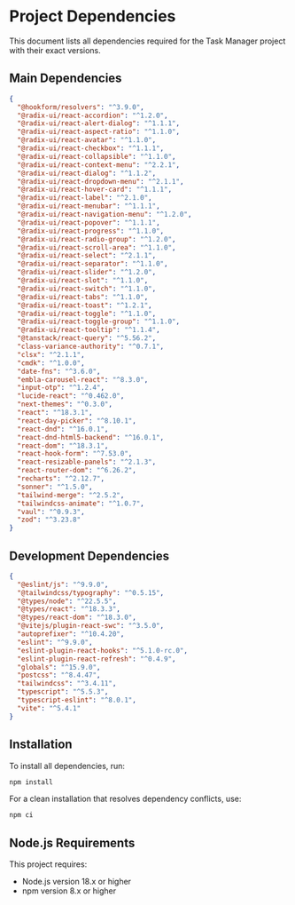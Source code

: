 # Project Dependencies

This document lists all dependencies required for the Task Manager project with their exact versions.

## Main Dependencies

```json
{
  "@hookform/resolvers": "^3.9.0",
  "@radix-ui/react-accordion": "^1.2.0",
  "@radix-ui/react-alert-dialog": "^1.1.1",
  "@radix-ui/react-aspect-ratio": "^1.1.0",
  "@radix-ui/react-avatar": "^1.1.0",
  "@radix-ui/react-checkbox": "^1.1.1",
  "@radix-ui/react-collapsible": "^1.1.0",
  "@radix-ui/react-context-menu": "^2.2.1",
  "@radix-ui/react-dialog": "^1.1.2",
  "@radix-ui/react-dropdown-menu": "^2.1.1",
  "@radix-ui/react-hover-card": "^1.1.1",
  "@radix-ui/react-label": "^2.1.0",
  "@radix-ui/react-menubar": "^1.1.1",
  "@radix-ui/react-navigation-menu": "^1.2.0",
  "@radix-ui/react-popover": "^1.1.1",
  "@radix-ui/react-progress": "^1.1.0",
  "@radix-ui/react-radio-group": "^1.2.0",
  "@radix-ui/react-scroll-area": "^1.1.0",
  "@radix-ui/react-select": "^2.1.1",
  "@radix-ui/react-separator": "^1.1.0",
  "@radix-ui/react-slider": "^1.2.0",
  "@radix-ui/react-slot": "^1.1.0",
  "@radix-ui/react-switch": "^1.1.0",
  "@radix-ui/react-tabs": "^1.1.0",
  "@radix-ui/react-toast": "^1.2.1",
  "@radix-ui/react-toggle": "^1.1.0",
  "@radix-ui/react-toggle-group": "^1.1.0",
  "@radix-ui/react-tooltip": "^1.1.4",
  "@tanstack/react-query": "^5.56.2",
  "class-variance-authority": "^0.7.1",
  "clsx": "^2.1.1",
  "cmdk": "^1.0.0",
  "date-fns": "^3.6.0",
  "embla-carousel-react": "^8.3.0",
  "input-otp": "^1.2.4",
  "lucide-react": "^0.462.0",
  "next-themes": "^0.3.0",
  "react": "^18.3.1",
  "react-day-picker": "^8.10.1",
  "react-dnd": "^16.0.1",
  "react-dnd-html5-backend": "^16.0.1",
  "react-dom": "^18.3.1",
  "react-hook-form": "^7.53.0",
  "react-resizable-panels": "^2.1.3",
  "react-router-dom": "^6.26.2",
  "recharts": "^2.12.7",
  "sonner": "^1.5.0",
  "tailwind-merge": "^2.5.2",
  "tailwindcss-animate": "^1.0.7",
  "vaul": "^0.9.3",
  "zod": "^3.23.8"
}
```

## Development Dependencies

```json
{
  "@eslint/js": "^9.9.0",
  "@tailwindcss/typography": "^0.5.15",
  "@types/node": "^22.5.5",
  "@types/react": "^18.3.3",
  "@types/react-dom": "^18.3.0",
  "@vitejs/plugin-react-swc": "^3.5.0",
  "autoprefixer": "^10.4.20",
  "eslint": "^9.9.0",
  "eslint-plugin-react-hooks": "^5.1.0-rc.0",
  "eslint-plugin-react-refresh": "^0.4.9",
  "globals": "^15.9.0",
  "postcss": "^8.4.47",
  "tailwindcss": "^3.4.11",
  "typescript": "^5.5.3",
  "typescript-eslint": "^8.0.1",
  "vite": "^5.4.1"
}
```

## Installation

To install all dependencies, run:

```bash
npm install
```

For a clean installation that resolves dependency conflicts, use:

```bash
npm ci
```

## Node.js Requirements

This project requires:
- Node.js version 18.x or higher
- npm version 8.x or higher 